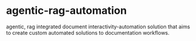 # agentic-rag-automation
agentic, rag integrated document interactivity-automation solution that aims to create custom automated solutions to documentation workflows.
